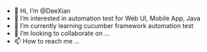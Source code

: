 - 👋 Hi, I’m @DeeXian
- 👀 I’m interested in automation test for Web UI, Mobile App, Java 
- 🌱 I’m currently learning cucumber framework automation test
- 💞️ I’m looking to collaborate on ...
- 📫 How to reach me ...

<!---
DeeXian/DeeXian is a ✨ special ✨ repository because its `README.md` (this file) appears on your GitHub profile.
You can click the Preview link to take a look at your changes.
--->
